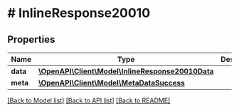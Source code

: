 # # InlineResponse20010

## Properties

Name | Type | Description | Notes
------------ | ------------- | ------------- | -------------
**data** | [**\OpenAPI\Client\Model\InlineResponse20010Data**](InlineResponse20010Data.md) |  | [optional] 
**meta** | [**\OpenAPI\Client\Model\MetaDataSuccess**](MetaDataSuccess.md) |  | [optional] 

[[Back to Model list]](../../README.md#documentation-for-models) [[Back to API list]](../../README.md#documentation-for-api-endpoints) [[Back to README]](../../README.md)


